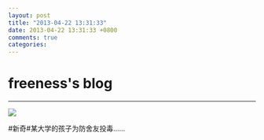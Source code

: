 ```yaml
---
layout: post
title: "2013-04-22 13:31:33"
date: 2013-04-22 13:31:33 +0800
comments: true
categories: 
---
```


# freeness's blog

----------

![](http://okqmqrbgo.bkt.clouddn.com/201304221331331.jpg)

>
\#新奇\#某大学的孩子为防舍友投毒……